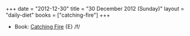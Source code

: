 +++
date = "2012-12-30"
title = "30 December 2012 (Sunday)"
layout = "daily-diet"
books = ["catching-fire"]
+++


* Book: [Catching Fire](/books/catching-fire) {E} /f/